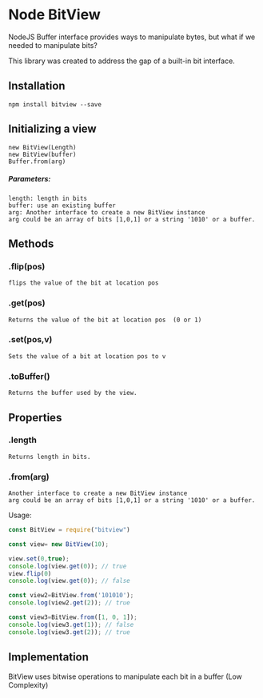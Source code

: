 Node BitView
===============================

NodeJS Buffer interface provides ways to manipulate bytes, but what if we needed to manipulate bits?

This library was created to address the gap of a built-in bit interface.


Installation
-----

`npm install bitview --save`

Initializing a view
-----
    new BitView(Length)
    new BitView(buffer)
    Buffer.from(arg)

##### Parameters:
    length: length in bits
    buffer: use an existing buffer
    arg: Another interface to create a new BitView instance
    arg could be an array of bits [1,0,1] or a string '1010' or a buffer.

Methods
-----    
### .flip(pos)
    flips the value of the bit at location pos
### .get(pos)
    Returns the value of the bit at location pos  (0 or 1)
### .set(pos,v)
    Sets the value of a bit at location pos to v
### .toBuffer()
    Returns the buffer used by the view.
Properties
-----
### .length
    Returns length in bits.

### .from(arg)
    Another interface to create a new BitView instance
    arg could be an array of bits [1,0,1] or a string '1010' or a buffer.

Usage:

```javascript
const BitView = require("bitview")

const view= new BitView(10);

view.set(0,true);
console.log(view.get(0)); // true
view.flip(0)
console.log(view.get(0)); // false

const view2=BitView.from('101010');
console.log(view2.get(2)); // true

const view3=BitView.from([1, 0, 1]);
console.log(view3.get(1)); // false
console.log(view3.get(2)); // true
```
Implementation
----------------------
BitView uses bitwise operations to manipulate each bit in a buffer (Low Complexity)
